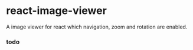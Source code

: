 # react-image-viewer
A image viewer for react which navigation,  zoom and rotation are enabled.

### todo
